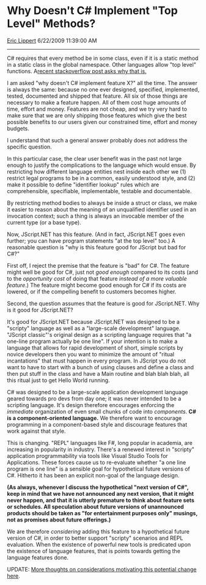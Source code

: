 # Why Doesn't C\# Implement "Top Level" Methods?

[Eric Lippert](https://social.msdn.microsoft.com/profile/Eric%20Lippert) 6/22/2009 11:39:00 AM

-----

C\# requires that every method be in some class, even if it is a static method in a static class in the global namespace. Other languages allow "top level" functions. A[recent stackoverflow post asks why that is.](http://stackoverflow.com/questions/1024171/why-c-is-not-allowing-non-member-functions-like-c/1027853#1027853)

I am asked "why doesn't C\# implement feature X?" all the time. The answer is always the same: because no one ever designed, specified, implemented, tested, documented and shipped that feature. All six of those things are necessary to make a feature happen. All of them cost huge amounts of time, effort and money. Features are not cheap, and we try very hard to make sure that we are only shipping those features which give the best possible benefits to our users given our constrained time, effort and money budgets.

I understand that such a general answer probably does not address the specific question.

In this particular case, the clear user benefit was in the past not large enough to justify the complications to the language which would ensue. By restricting how different language entities nest inside each other we (1) restrict legal programs to be in a common, easily understood style, and (2) make it possible to define "identifier lookup" rules which are comprehensible, specifiable, implementable, testable and documentable.

By restricting method bodies to always be inside a struct or class, we make it easier to reason about the meaning of an unqualified identifier used in an invocation context; such a thing is always an invocable member of the current type (or a base type). 

Now, JScript.NET has this feature. (And in fact, JScript.NET goes even further; you can have program statements "at the top level" too.) A reasonable question is "why is this feature good for JScript but bad for C\#?"

First off, I reject the premise that the feature is "bad" for C\#. The feature might well be good for C\#, just not *good enough* compared to its costs (and to the *opportunity cost* of doing that feature *instead of a more valuable feature*.) The feature might become good enough for C\# if its costs are lowered, or if the compelling benefit to customers becomes higher.

Second, the question assumes that the feature is good for JScript.NET. Why is it good for JScript.NET?

It's good for JScript.NET because JScript.NET was designed to be a "scripty" language as well as a "large-scale development" language. "JScript classic"'s original design as a scripting language requires that "a one-line program actually be one line". If your intention is to make a language that allows for rapid development of short, simple scripts by novice developers then you want to minimize the amount of "ritual incantations" that must happen in every program. In JScript you do not want to have to start with a bunch of using clauses and define a class and then put stuff in the class and have a Main routine and blah blah blah, all this ritual just to get Hello World running.

C\# was designed to be a large-scale application development language geared towards pro devs from day one; it was never intended to be a scripting language. It's design therefore encourages enforcing the *immediate* organization of even small chunks of code into *components*. **C\# is a component-oriented language.** We therefore want to encourage programming in a component-based style and discourage features that work against that style.

This is changing. "REPL" languages like F\#, long popular in academia, are increasing in popularity in industry. There's a renewed interest in "scripty" application programmability via tools like Visual Studio Tools for Applications. These forces cause us to re-evaluate whether "a one line program is one line" is a sensible goal for hypothetical future versions of C\#. Hitherto it has been an explicit non-goal of the language design.

**(As always, whenever I discuss the hypothetical "next version of C\#", keep in mind that we have not announced any next version, that it might never happen, and that it is utterly premature to think about feature sets or schedules. All speculation about future versions of unannounced products should be taken as "for entertainment purposes only" musings, not as promises about future offerings.)**

We are therefore *considering* adding this feature to a hypothetical future version of C\#, in order to better support "scripty" scenarios and REPL evaluation. When the existence of powerful new tools is predicated upon the existence of language features, that is points towards getting the language features done.

UPDATE: [More thoughts on considerations motivating this potential change here](http://blogs.msdn.com/ericlippert/archive/2009/06/24/it-already-is-a-scripting-language.aspx).

